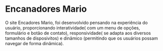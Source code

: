 <h1>Encanadores Mario</h1>
<p>O site Encadores Mario, foi desenvolvido pensando na experiência do usuário, proporcionando interatividade( com um menu de opções, formulário e botão de contato), responsividade( se adapta aos diversos tamanhos de disposivitos) e dinâmico (permitindo que os usuários possam navegar de forma dinâmica).</p>


